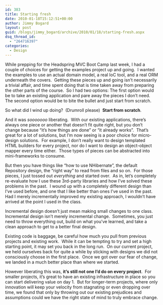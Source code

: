 ```yaml
---
id: 383
title: Starting fresh
date: 2010-01-18T15:12:51+00:00
author: Jimmy Bogard
layout: post
guid: /blogs/jimmy_bogard/archive/2010/01/18/starting-fresh.aspx
dsq_thread_id:
  - "264716397"
categories:
  - Design
---
```

While prepping for the Headspring MVC Boot Camp last week, I had a couple of choices for getting the examples project up and going.&#160; I wanted the examples to use an actual domain model, a real IoC tool, and a real ORM underneath the covers.&#160; Getting these pieces up and going isn’t necessarily a trivial affair, and time spent doing that is time taken away from preparing the other parts of the course.&#160; So I had two options: The first option would be to take an existing application and pare away the pieces I don’t need.&#160; The second option would be to bite the bullet and just start from scratch.

So what did I wind up doing?&#160; (Drumroll please)&#160; **Start from scratch**.

And it was _sooooooo_ liberating.&#160; With our existing applications, there’s always one piece or another that doesn’t fit quite right, but you don’t change because “it’s how things are done” or “it already works”.&#160; That’s great for a lot of solutions, but I’m now seeing is a poor choice for micro-design solutions.&#160; For example, I don’t really want to design templated HTML builders for every project, nor do I want to design an object-object mapper every time either.&#160; Those types of pieces can be abstracted into mini-frameworks to consume.

But then you have things like “how to use NHibernate”, the default Repository design, the “right way” to read from files and so on.&#160; For those pieces, I just tossed out _everything_ and started over.&#160; As in, let’s completely re-evaluate how I use these 3rd-party libraries and how I’ve solved these problems in the past.&#160; I wound up with a completely different design than I’ve used before, and one that I like better than ones I’ve used in the past.&#160; Had I merely incrementally improved my existing approach, I wouldn’t have arrived at the point I used in the class.

Incremental design doesn’t just mean making small changes to one class.&#160; Incremental design isn’t merely incremental change.&#160; Sometimes, you just need to throw everything out, build on what you’ve learned, and take a clean approach to get to a better final design.

Existing code is baggage, be careful how much you pull from previous projects and existing work.&#160; While it can be tempting to try and set a high starting point, it may set you back in the long run.&#160; On our current project, we held ourselves back for quite a while by sticking with designs we did not consciously choose in the first place.&#160; Once we got over our fear of change, we landed in a much better place than where we started.

However liberating this was, **it’s still not one I’d do on every project**.&#160; For smaller projects, it’s great to have an existing infrastructure in place so you can start delivering value on day 1.&#160; But for longer-term projects, where only innovation will keep your velocity from stagnating or even dropping over time, we found that only by throwing out our existing prejudices and assumptions could we have the right state of mind to truly embrace change.